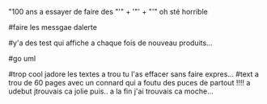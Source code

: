 "100 ans a essayer de faire des "'" + '"' + "'" oh sté horrible

#faire les messgae dalerte 

#y'a des test qui affiche a chaque fois de nouveau produits...


#go uml

#trop cool jadore les textes a trou tu l'as effacer sans faire expres...
  #text a trou de 60 pages avec un connard qui a foutu des puces de partout !!!! a udebut jtrouvais ca jolie puis.. a la fin j'ai trouvais ca moche...
  
  
  
  
